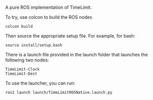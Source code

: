A pure ROS implementation of TimeLimit.

To try, use colcon to build the ROS nodes
```
colcon build
```
Then source the appropriate setup file. For example, for bash:
```
source install/setup.bash
```

There is a launch file provided in the launch folder that launches the following two nodes:
```
TimeLimit-Clock
TimeLimit-Dest
```
To use the launcher, you can run:
```
ros2 launch launch/TimeLimitROSNative.launch.py
```